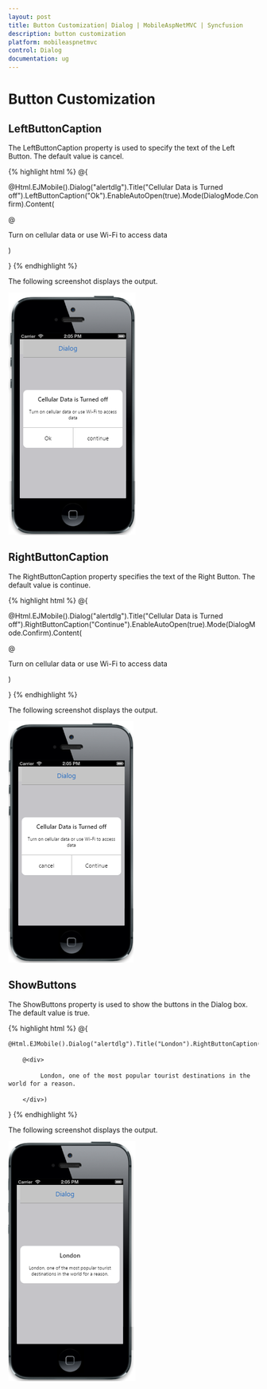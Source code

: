```yaml
---
layout: post
title: Button Customization| Dialog | MobileAspNetMVC | Syncfusion
description: button customization
platform: mobileaspnetmvc
control: Dialog
documentation: ug
---
```


# Button Customization

## LeftButtonCaption

The LeftButtonCaption property is used to specify the text of the Left Button. The default value is cancel.


{% highlight html %}
@{

@Html.EJMobile().Dialog("alertdlg").Title("Cellular Data is Turned off").LeftButtonCaption("Ok").EnableAutoOpen(true).Mode(DialogMode.Confirm).Content(

@<div>

Turn on cellular data or use Wi-Fi to access data

</div>)

}
{% endhighlight %}


The following screenshot displays the output.



![](Button-Customization_images/Button-Customization_img1.png)


## RightButtonCaption

The RightButtonCaption property specifies the text of the Right Button. The default value is continue.


{% highlight html %}
@{

@Html.EJMobile().Dialog("alertdlg").Title("Cellular Data is Turned off").RightButtonCaption("Continue").EnableAutoOpen(true).Mode(DialogMode.Confirm).Content(

@<div>

Turn on cellular data or use Wi-Fi to access data

</div>)

}
{% endhighlight %}


The following screenshot displays the output.

![](Button-Customization_images/Button-Customization_img2.png)


## ShowButtons                                

The ShowButtons property is used to show the buttons in the Dialog box. The default value is true.


{% highlight html %}
@{

    @Html.EJMobile().Dialog("alertdlg").Title("London").RightButtonCaption("Continue").EnableAutoOpen(true).ShowButtons(false).Mode(DialogMode.Confirm).Content(

        @<div>

             London, one of the most popular tourist destinations in the world for a reason.

        </div>)

}
{% endhighlight %}


The following screenshot displays the output.

![](Button-Customization_images/Button-Customization_img3.png)


